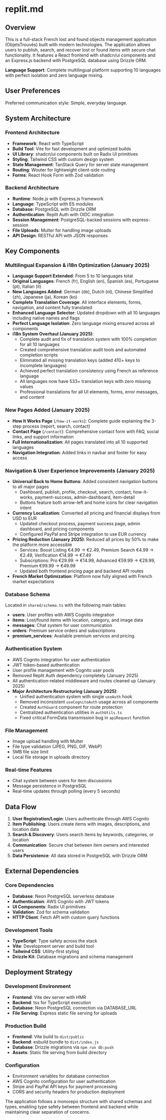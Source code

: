 # replit.md

## Overview

This is a full-stack French lost and found objects management application (ObjetsTrouvés) built with modern technologies. The application allows users to publish, search, and recover lost or found items with secure chat functionality. It features a React frontend with shadcn/ui components and an Express.js backend with PostgreSQL database using Drizzle ORM.

**Language Support**: Complete multilingual platform supporting 10 languages with perfect isolation and zero language mixing.

## User Preferences

Preferred communication style: Simple, everyday language.

## System Architecture

### Frontend Architecture
- **Framework**: React with TypeScript
- **Build Tool**: Vite for fast development and optimized builds
- **UI Library**: shadcn/ui components built on Radix UI primitives
- **Styling**: Tailwind CSS with custom design system
- **State Management**: TanStack Query for server state management
- **Routing**: Wouter for lightweight client-side routing
- **Forms**: React Hook Form with Zod validation

### Backend Architecture
- **Runtime**: Node.js with Express.js framework
- **Language**: TypeScript with ES modules
- **Database**: PostgreSQL with Drizzle ORM
- **Authentication**: Replit Auth with OIDC integration
- **Session Management**: PostgreSQL-backed sessions with express-session
- **File Uploads**: Multer for handling image uploads
- **API Design**: RESTful API with JSON responses

## Key Components

### Multilingual Expansion & i18n Optimization (January 2025)
- **Language Support Extended**: From 5 to 10 languages total
- **Original Languages**: French (fr), English (en), Spanish (es), Portuguese (pt), Italian (it)
- **New Languages Added**: German (de), Dutch (nl), Chinese Simplified (zh), Japanese (ja), Korean (ko)
- **Complete Translation Coverage**: All interface elements, forms, navigation, and content fully translated
- **Enhanced Language Selector**: Updated dropdown with all 10 languages including native names and flags
- **Perfect Language Isolation**: Zero language mixing ensured across all components
- **i18n System Overhaul (January 2025)**:
  - Complete audit and fix of translation system with 100% completion for all 10 languages
  - Created comprehensive translation audit tools and automated completion scripts
  - Eliminated all missing translation keys (added 410+ keys to incomplete languages)
  - Achieved perfect translation consistency using French as reference language
  - All languages now have 533+ translation keys with zero missing values
  - Professional translations for all UI elements, forms, error messages, and content

### New Pages Added (January 2025)
- **How It Works Page** (`/how-it-works`): Complete guide explaining the 3-step process (report, search, contact)
- **Contact Page** (`/contact`): Comprehensive contact form with FAQ, social links, and support information
- **Full Internationalization**: All pages translated into all 10 supported languages
- **Navigation Integration**: Added links in navbar and footer for easy access

### Navigation & User Experience Improvements (January 2025)
- **Universal Back to Home Buttons**: Added consistent navigation buttons to all major pages
  - Dashboard, publish, profile, checkout, search, contact, how-it-works, payment-success, admin-dashboard, item-detail
  - Buttons feature both arrow-left and home icons for clear navigation intent
- **Currency Localization**: Converted all pricing and financial displays from USD to EUR
  - Updated checkout process, payment success page, admin dashboard, and pricing components
  - Configured PayPal and Stripe integration to use EUR currency
- **Pricing Reduction (January 2025)**: Reduced all prices by 50% to make the platform more accessible
  - Services: Boost Listing €4.99 → €2.49, Premium Search €4.99 → €2.49, Verification €14.99 → €7.49
  - Subscriptions: Pro €29.99 → €14.99, Advanced €59.99 → €29.99, Premium €99.99 → €49.99
  - Updated both frontend pricing page and backend API routes
- **French Market Optimization**: Platform now fully aligned with French market expectations

### Database Schema
Located in `shared/schema.ts` with the following main tables:
- **users**: User profiles with AWS Cognito integration
- **items**: Lost/found items with location, category, and image data
- **messages**: Chat system for user communication
- **orders**: Premium service orders and subscriptions
- **premium_services**: Available premium services and pricing

### Authentication System
- AWS Cognito integration for user authentication
- JWT token-based authentication
- User profile management with Cognito user pools
- Removed Replit Auth dependency completely (January 2025)
- All authentication-related middleware and routes cleaned up (January 2025)
- **Major Architecture Restructuring (January 2025)**:
  - Unified authentication system with single `useAuth` hook
  - Removed inconsistent `useCognitoAuth` usage across all components
  - Created `AuthGuard` component for route protection
  - Centralized authentication utilities in `authUtils.ts`
  - Fixed critical FormData transmission bug in `apiRequest` function

### File Management
- Image upload handling with Multer
- File type validation (JPEG, PNG, GIF, WebP)
- 5MB file size limit
- Local file storage in uploads directory

### Real-time Features
- Chat system between users for item discussions
- Message persistence in PostgreSQL
- Real-time updates through polling (every 5 seconds)

## Data Flow

1. **User Registration/Login**: Users authenticate through AWS Cognito
2. **Item Publishing**: Users create items with images, descriptions, and location data
3. **Search & Discovery**: Users search items by keywords, categories, or location
4. **Communication**: Secure chat between item owners and interested users
5. **Data Persistence**: All data stored in PostgreSQL with Drizzle ORM

## External Dependencies

### Core Dependencies
- **Database**: Neon PostgreSQL serverless database
- **Authentication**: AWS Cognito with JWT tokens
- **UI Components**: Radix UI primitives
- **Validation**: Zod for schema validation
- **HTTP Client**: Fetch API with custom query functions

### Development Tools
- **TypeScript**: Type safety across the stack
- **Vite**: Development server and build tool
- **Tailwind CSS**: Utility-first styling
- **Drizzle Kit**: Database migrations and schema management

## Deployment Strategy

### Development Environment
- **Frontend**: Vite dev server with HMR
- **Backend**: tsx for TypeScript execution
- **Database**: Neon PostgreSQL connection via DATABASE_URL
- **File Serving**: Express static file serving for uploads

### Production Build
- **Frontend**: Vite build to `dist/public`
- **Backend**: esbuild bundle to `dist/index.js`
- **Database**: Drizzle migrations via `npm run db:push`
- **Assets**: Static file serving from build directory

### Configuration
- Environment variables for database connection
- AWS Cognito configuration for user authentication
- Stripe and PayPal API keys for payment processing
- CORS and security headers for production deployment

The application follows a monorepo structure with shared schemas and types, enabling type safety between frontend and backend while maintaining clear separation of concerns.